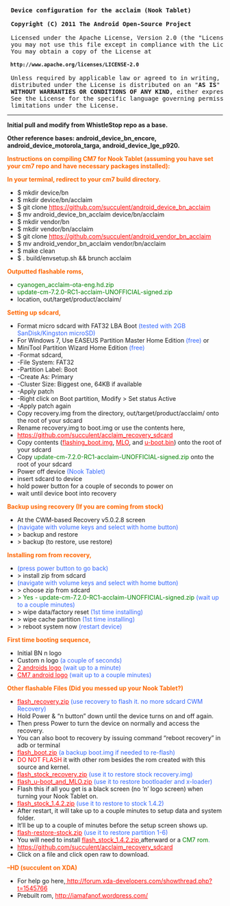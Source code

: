 <pre><strong> Device configuration for the acclaim (Nook Tablet)</strong>

<strong> Copyright (C) 2011 The Android Open-Source Project</strong>

 Licensed under the Apache License, Version 2.0 (the "License");
 you may not use this file except in compliance with the License.
 You may obtain a copy of the License at

<strong><code> http://www.apache.org/licenses/LICENSE-2.0</code></strong>

 Unless required by applicable law or agreed to in writing, software
 distributed under the License is distributed on an "<strong>AS IS</strong>" <strong>BASIS</strong>,
 <strong>WITHOUT WARRANTIES OR CONDITIONS OF ANY KIND</strong>, either express or implied.
 See the License for the specific language governing permissions and
 limitations under the License.</pre>

<hr />

<strong>Initial pull and modify from WhistleStop repo as a base.</strong>

<strong>Other reference bases: android_device_bn_encore, android_device_motorola_targa, android_device_lge_p920.</strong>

<span style="color: #ff6600;"><strong>Instructions on compiling CM7 for Nook Tablet (assuming you have set your cm7 repo and have necessary packages installed):</strong></span>

<span style="color: #ff6600;"><strong>In your terminal, redirect to your cm7 build directory.</strong></span>
<ul>
	<li>$ mkdir device/bn</li>
	<li>$ mkdir device/bn/acclaim</li>
	<li>$ git clone <span style="text-decoration: underline;"><span style="color: #ff0000;"><a href="https://github.com/succulent/android_device_bn_acclaim"><span style="color: #ff0000; text-decoration: underline;">https://github.com/succulent/android_device_bn_acclaim</span></a></span></span></li>
	<li>$ mv android_device_bn_acclaim device/bn/acclaim</li>
	<li>$ mkdir vendor/bn</li>
	<li>$ mkdir vendor/bn/acclaim</li>
	<li>$ git clone <span style="text-decoration: underline;"><span style="color: #ff0000;"><a href="https://github.com/succulent/android_vendor_bn_acclaim"><span style="color: #ff0000; text-decoration: underline;">https://github.com/succulent/android_vendor_bn_acclaim</span></a></span></span></li>
	<li>$ mv android_vendor_bn_acclaim vendor/bn/acclaim</li>
	<li>$ make clean</li>
	<li>$ . build/envsetup.sh &amp;&amp; brunch acclaim</li>
</ul>
<span style="color: #ff6600;"><strong>Outputted flashable roms,</strong></span>
<ul>
	<li><span style="color: #008000;">cyanogen_acclaim-ota-eng.hd.zip</span></li>
	<li><span style="color: #008000;">update-cm-7.2.0-RC1-acclaim-UNOFFICIAL-signed.zip</span></li>
	<li>location, out/target/product/acclaim/</li>
</ul>
<span style="color: #ff6600;"><strong>Setting up sdcard,</strong></span>
<ul>
	<li>Format micro sdcard with FAT32 LBA Boot <span style="color: #3366ff;">(tested with 2GB SanDisk/Kingston microSD)</span></li>
	<li>For Windows 7, Use EASEUS Partition Master Home Edition <span style="color: #3366ff;">(free)</span> or</li>
	<li>MiniTool Partition Wizard Home Edition<span style="color: #3366ff;"> (free)</span></li>
	<li>-Format sdcard,</li>
	<li>-File System: FAT32</li>
	<li>-Partition Label: Boot</li>
	<li>-Create As: Primary</li>
	<li>-Cluster Size: Biggest one, 64KB if available</li>
	<li>-Apply patch</li>
	<li>-Right click on Boot partition, Modify &gt; Set status Active</li>
	<li>-Apply patch again</li>
	<li>Copy recovery.img from the directory, out/target/product/acclaim/ onto the root of your sdcard</li>
	<li>Rename recovery.img to boot.img or use the contents here,</li>
	<li><span style="text-decoration: underline;"><span style="color: #ff0000;"><a href="https://github.com/succulent/acclaim_recovery_sdcard"><span style="color: #ff0000; text-decoration: underline;">https://github.com/succulent/acclaim_recovery_sdcard</span></a></span></span></li>
	<li>Copy contents (<span style="text-decoration: underline;"><span style="color: #ff0000;"><a id="728a65b29ade6c3de48459affcc2faf9f97e2f17" href="https://github.com/succulent/acclaim_recovery_sdcard/blob/master/flashing_boot.img"><span style="color: #ff0000; text-decoration: underline;">flashing_boot.img</span></a></span></span>, <span style="text-decoration: underline;"><span style="color: #ff0000;"><a id="7d129a28fcb03857b64ba0ce29abbbcb8fcc0d32" href="https://github.com/succulent/acclaim_recovery_sdcard/blob/master/MLO"><span style="color: #ff0000; text-decoration: underline;">MLO</span></a></span></span>, and <span style="text-decoration: underline;"><span style="color: #ff0000;"><a id="ae131b593a8622fe90b68aa0424ab79412a4ab5a" href="https://github.com/succulent/acclaim_recovery_sdcard/blob/master/u-boot.bin"><span style="color: #ff0000; text-decoration: underline;">u-boot.bin</span></a></span></span>) onto the root of your sdcard</li>
	<li>Copy <span style="color: #008000;">update-cm-7.2.0-RC1-acclaim-UNOFFICIAL-signed.zip</span> onto the root of your sdcard</li>
	<li>Power off device <span style="color: #3366ff;">(Nook Tablet)</span></li>
	<li>insert sdcard to device</li>
	<li>hold power button for a couple of seconds to power on</li>
	<li>wait until device boot into recovery</li>
</ul>
<strong><span style="color: #ff6600;">Backup using recovery (If you are coming from stock)</span></strong>
<ul>
	<li>At the CWM-based Recovery v5.0.2.8 screen</li>
	<li><span style="color: #3366ff;">(navigate with volume keys and select with home button)</span></li>
	<li>&gt; backup and restore</li>
	<li>&gt; backup (to restore, use restore)</li>
</ul>
<span style="color: #ff6600;"><strong>Installing rom from recovery,</strong></span>
<ul>
	<li><span style="color: #3366ff;">(press power button to go back)</span></li>
	<li>&gt; install zip from sdcard</li>
	<li><span style="color: #3366ff;">(navigate with volume keys and select with home button)</span></li>
	<li>&gt; choose zip from sdcard</li>
	<li><span style="color: #008000;">&gt; Yes - update-cm-7.2.0-RC1-acclaim-UNOFFICIAL-signed.zip</span> <span style="color: #3366ff;">(wait up to a couple minutes)</span></li>
	<li>&gt; wipe data/factory reset <span style="color: #3366ff;">(1st time installing)</span></li>
	<li>&gt; wipe cache partition <span style="color: #3366ff;">(1st time installing)</span></li>
	<li>&gt; reboot system now <span style="color: #3366ff;">(restart device)</span></li>
</ul>
<span style="color: #ff6600;"><strong>First time booting sequence,</strong></span>
<ul>
	<li>Initial BN n logo</li>
	<li>Custom n logo<span style="color: #3366ff;"> (a couple of seconds)</span></li>
	<li><span style="text-decoration: underline;"><span style="color: #ff0000;"><a title="2 Androids Logo" href="http://iamafanof.files.wordpress.com/2012/04/two_androids.png" target="_blank"><span style="color: #ff0000; text-decoration: underline;">2 androids logo</span></a></span></span> <span style="color: #3366ff;">(wait up to a minute)</span></li>
	<li><span style="text-decoration: underline;"><span style="color: #ff0000;"><a title="CM7 Android Logo" href="http://iamafanof.files.wordpress.com/2012/04/cm7.png" target="_blank"><span style="color: #ff0000; text-decoration: underline;">CM7 android logo</span></a></span></span> <span style="color: #3366ff;">(wait up to a couple minutes)</span></li>
</ul>
<span style="color: #ff6600;"><strong>Other flashable Files (Did you messed up your Nook Tablet?)</strong></span>
<ul>
	<li><span style="color: #3366ff;"><span style="text-decoration: underline;"><span style="color: #ff0000;"><a id="f0843bfd5b63190deb74efe1c5d7fac5de136607" href="https://github.com/succulent/acclaim_recovery_sdcard/blob/master/flash_recovery.zip"><span style="color: #ff0000; text-decoration: underline;">flash_recovery.zip</span></a></span></span> (use recovery to flash it. no more sdcard CWM Recovery)</span></li>
	<li>Hold Power &amp; “n button” down until the device turns on and off again.</li>
	<li>Then press Power to turn the device on normally and access the recovery.</li>
	<li>You can also boot to recovery by issuing command “reboot recovery” in adb or terminal</li>
	<li><span style="text-decoration: underline;"><span style="color: #ff0000;"> <a id="085b9831e49522e2740605ef971c6db01acfe535" href="https://github.com/succulent/acclaim_recovery_sdcard/blob/master/flash_boot.zip"><span style="color: #ff0000; text-decoration: underline;">flash_boot.zip</span></a></span></span> <span style="color: #3366ff;">(a backup boot.img if needed to re-flash)</span></li>
	<li><span style="color: #ff0000;">DO NOT FLASH</span> it with other rom besides the rom created with this source and kernel.</li>
	<li><span style="text-decoration: underline;"><span style="color: #ff0000;"><a id="8c7a91316f76701334b2d2420c12a24cc2a71b08" href="https://github.com/succulent/acclaim_recovery_sdcard/blob/master/flash_stock_recovery.zip"><span style="color: #ff0000; text-decoration: underline;">flash_stock_recovery.zip</span></a></span></span><span style="color: #3366ff;"> (use it to restore stock recovery.img)</span></li>
	<li><span style="text-decoration: underline;"><span style="color: #ff0000;"><a id="6bc1d621bbaf1633ce2f416229b937a28c1b8049" href="https://github.com/succulent/acclaim_recovery_sdcard/blob/master/flash_u-boot_and_MLO.zip"><span style="color: #ff0000; text-decoration: underline;">flash_u-boot_and_MLO.zip</span></a></span></span> <span style="color: #3366ff;">(use it to restore bootloader and x-loader)</span></li>
	<li>Flash this if all you get is a black screen (no ‘n’ logo screen) when turning your Nook Tablet on.</li>
	<li><span style="text-decoration: underline;"><span style="color: #ff0000; text-decoration: underline;"> <a id="470d9c30a38f8e5745043acc82b59cfbb4a454a5" href="https://github.com/succulent/acclaim_recovery_sdcard/blob/master/flash_stock_1.4.2.zip"><span style="color: #ff0000; text-decoration: underline;">flash_stock_1.4.2.zip</span></a></span></span><span style="color: #3366ff;"> (use it to restore to stock 1.4.2)</span></li>
	<li>After restart, it will take up to a couple minutes to setup data and system folder.</li>
	<li>It’ll be up to a couple of minutes before the setup screen shows up.</li>
	<li><span style="color: #008000;"><span style="text-decoration: underline;"><span style="color: #ff0000;"><a id="5307f5e7626b8ab5f8c9dad0fe976b182f341e1f" href="https://github.com/succulent/acclaim_recovery_sdcard/blob/master/flash-restore-stock.zip"><span style="color: #ff0000; text-decoration: underline;">flash-restore-stock.zip</span></a></span></span> </span><span style="color: #3366ff;">(use it to restore partition 1-6)</span></li>
	<li>You will need to install <span style="text-decoration: underline;"><span style="color: #ff0000;"><a id="470d9c30a38f8e5745043acc82b59cfbb4a454a5" href="https://github.com/succulent/acclaim_recovery_sdcard/blob/master/flash_stock_1.4.2.zip"><span style="color: #ff0000; text-decoration: underline;">flash_stock_1.4.2.zip</span></a> </span></span>afterward or a <span style="color: #3366ff;"><span style="color: #008000;">CM7 rom</span>.</span></li>
	<li><span style="text-decoration: underline;"><span style="color: #ff0000;"><a href="https://github.com/succulent/acclaim_recovery_sdcard"><span style="color: #ff0000; text-decoration: underline;">https://github.com/succulent/acclaim_recovery_sdcard</span></a></span></span></li>
	<li>Click on a file and click open raw to download.</li>
</ul>
<span style="color: #ff6600;"><strong>–HD (succulent on XDA)</strong></span>
<ul>
	<li>For help go here,<span style="text-decoration: underline; color: #ff0000;"> <a href="http://forum.xda-developers.com/showthread.php?t=1545766"><span style="color: #ff0000; text-decoration: underline;">http://forum.xda-developers.com/showthread.php?t=1545766</span></a></span></li>
	<li>Prebuilt rom, <span style="text-decoration: underline;"><span style="color: #ff0000;"><a href="../2012/04/25/"><span style="color: #ff0000; text-decoration: underline;">http://iamafanof.wordpress.com/</span></a></span></span></li>
</ul>

